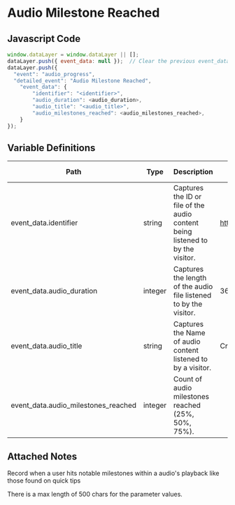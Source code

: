 # Audio Milestone Reached

### 

## Javascript Code
```js
window.dataLayer = window.dataLayer || [];
dataLayer.push({ event_data: null });  // Clear the previous event_data object.
dataLayer.push({
  "event": "audio_progress",
  "detailed_event": "Audio Milestone Reached",
    "event_data": {
        "identifier": "<identifier>",
        "audio_duration": <audio_duration>,
        "audio_title": "<audio_title>",
        "audio_milestones_reached": <audio_milestones_reached>,
    }
});
```

## Variable Definitions

|Path|Type|Description|Example|Pattern|Min Length|Max Length|Minimum|Maximum|Multiple Of|
| --- | --- | --- | --- | --- | --- | --- | --- | --- | --- |
|event_data.identifier|string|Captures the ID or file of the audio content being listened to by the visitor.|https://mb.verizonwireless.com/content/dam/vsbdr/videos/Craftingyourfoundersstory.mp4|||||||
|event_data.audio_duration|integer|Captures the length of the audio file listened to by the visitor.|36, 67, 178, 600||||0|||
|event_data.audio_title|string|Captures the Name of audio content listened to by a visitor.|Crafting your founder's story, How to build confidence as an entrepreneur |||||||
|event_data.audio_milestones_reached|integer|Count of audio milestones reached \(25%, 50%, 75%\).||||||||

## Attached Notes

<p>Record when a user hits notable milestones within a audio's playback like those found on quick tips</p>
<p>There is a max length of 500 chars for the parameter values.</p>
